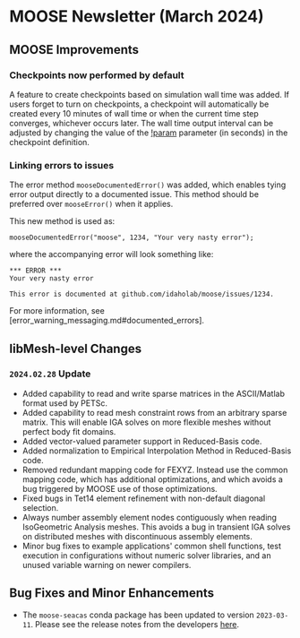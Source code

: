 # MOOSE Newsletter (March 2024)

## MOOSE Improvements

### Checkpoints now performed by default

A feature to create checkpoints based on simulation wall time was added. If users forget to turn on
checkpoints, a checkpoint will automatically be created every 10 minutes of wall time or when the
current time step converges, whichever occurs later. The wall time output interval can be adjusted
by changing the value of the [!param](/Outputs/Checkpoint/wall_time_interval) parameter (in seconds)
in the checkpoint definition.

### Linking errors to issues

The error method `mooseDocumentedError()` was added, which enables tying error output directly
to a documented issue. This method should be preferred over `mooseError()` when it applies.

This new method is used as:

```
mooseDocumentedError("moose", 1234, "Your very nasty error");
```

where the accompanying error will look something like:

```
*** ERROR ***
Your very nasty error

This error is documented at github.com/idaholab/moose/issues/1234.
```

For more information, see [error_warning_messaging.md#documented_errors].

## libMesh-level Changes

### `2024.02.28` Update

- Added capability to read and write sparse matrices in the
  ASCII/Matlab format used by PETSc.
- Added capability to read mesh constraint rows from an arbitrary
  sparse matrix.  This will enable IGA solves on more flexible meshes
  without perfect body fit domains.
- Added vector-valued parameter support in Reduced-Basis code.
- Added normalization to Empirical Interpolation Method in
  Reduced-Basis code.
- Removed redundant mapping code for FEXYZ.  Instead use the common
  mapping code, which has additional optimizations, and which avoids a
  bug triggered by MOOSE use of those optimizations.
- Fixed bugs in Tet14 element refinement with non-default diagonal
  selection.
- Always number assembly element nodes contiguously when reading
  IsoGeometric Analysis meshes.  This avoids a bug in transient IGA
  solves on distributed meshes with discontinuous assembly elements.
- Minor bug fixes to example applications' common shell functions,
  test execution in configurations without numeric solver libraries,
  and an unused variable warning on newer compilers.

## Bug Fixes and Minor Enhancements

- The `moose-seacas` conda package has been updated to version `2023-03-11`. Please see the release
  notes from the developers [here](https://github.com/sandialabs/seacas/releases/tag/v2024-03-11).
